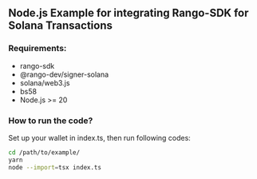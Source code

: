 ## Node.js Example for integrating Rango-SDK for Solana Transactions

### Requirements:

- rango-sdk
- @rango-dev/signer-solana
- solana/web3.js
- bs58
- Node.js >= 20

### How to run the code?

Set up your wallet in index.ts, then run following codes:

```sh
cd /path/to/example/
yarn
node --import=tsx index.ts
```

